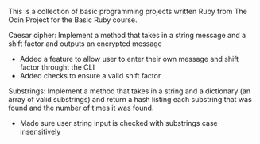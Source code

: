 This is a collection of basic programming projects written Ruby from The Odin Project for the Basic Ruby course.

Caesar cipher: Implement a method that takes in a string message and a shift factor and outputs an encrypted message
  - Added a feature to allow user to enter their own message and shift factor throught the CLI
  - Added checks to ensure a valid shift factor

Substrings: Implement a method that takes in a string and a dictionary (an array of valid substrings) and return a hash listing each substring that was found and the number of times it was found.
  - Made sure user string input is checked with substrings case insensitively
